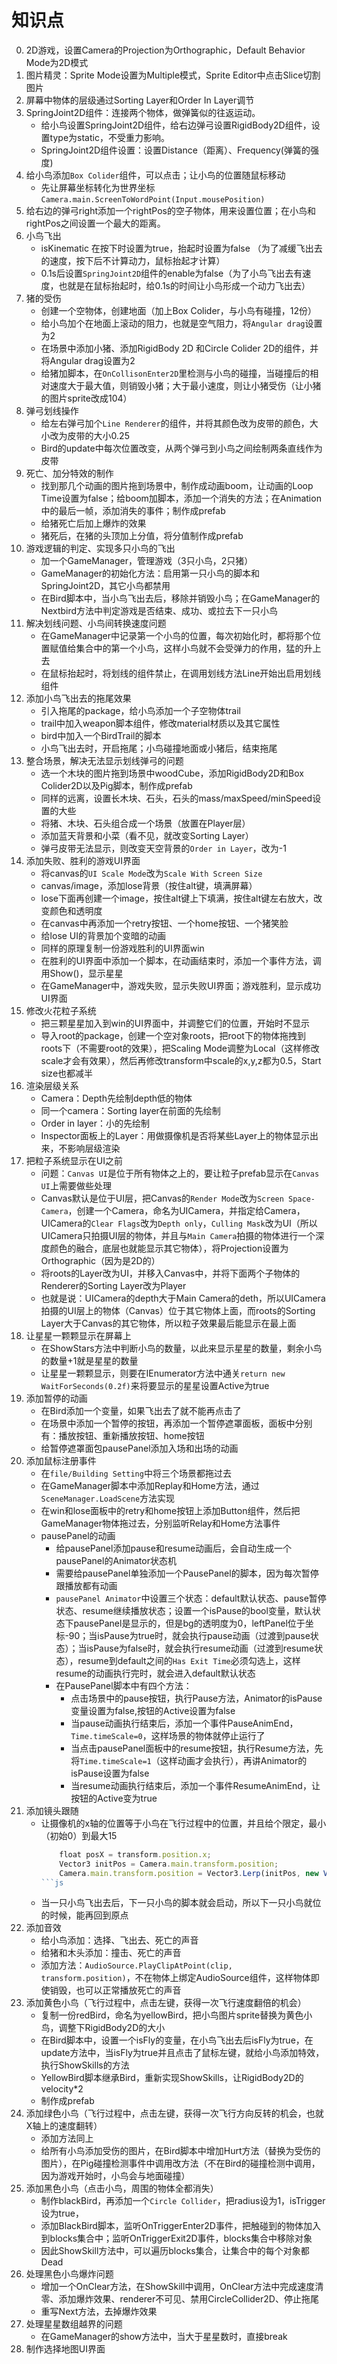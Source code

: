 # 知识点
0. 2D游戏，设置Camera的Projection为Orthographic，Default Behavior Mode为2D模式
1. 图片精灵：Sprite Mode设置为Multiple模式，Sprite Editor中点击Slice切割图片
2. 屏幕中物体的层级通过Sorting Layer和Order In Layer调节
3. SpringJoint2D组件：连接两个物体，做弹簧似的往返运动。
    - 给小鸟设置SpringJoint2D组件，给右边弹弓设置RigidBody2D组件，设置type为static，不受重力影响。
    - SpringJoint2D组件设置：设置Distance（距离）、Frequency(弹簧的强度)
4. 给小鸟添加`Box Colider`组件，可以点击；让小鸟的位置随鼠标移动
    - 先让屏幕坐标转化为世界坐标`Camera.main.ScreenToWordPoint(Input.mousePosition)`
5. 给右边的弹弓right添加一个rightPos的空子物体，用来设置位置；在小鸟和rightPos之间设置一个最大的距离。
6. 小鸟飞出
    - isKinematic 在按下时设置为true，抬起时设置为false （为了减缓飞出去的速度，按下后不计算动力，鼠标抬起才计算）
    - 0.1s后设置`SpringJoint2D`组件的enable为false（为了小鸟飞出去有速度，也就是在鼠标抬起时，给0.1s的时间让小鸟形成一个动力飞出去）
7. 猪的受伤
    - 创建一个空物体，创建地面（加上Box Colider，与小鸟有碰撞，12份）
    - 给小鸟加个在地面上滚动的阻力，也就是空气阻力，将`Angular drag`设置为2
    - 在场景中添加小猪、添加RigidBody 2D 和Circle Colider 2D的组件，并将Angular drag设置为2
    - 给猪加脚本，在`OnCollisonEnter2D`里检测与小鸟的碰撞，当碰撞后的相对速度大于最大值，则销毁小猪；大于最小速度，则让小猪受伤（让小猪的图片sprite改成104）
8. 弹弓划线操作
    - 给左右弹弓加个`Line Renderer`的组件，并将其颜色改为皮带的颜色，大小改为皮带的大小0.25
    - Bird的update中每次位置改变，从两个弹弓到小鸟之间绘制两条直线作为皮带
9. 死亡、加分特效的制作
    - 找到那几个动画的图片拖到场景中，制作成动画boom，让动画的Loop Time设置为false；给boom加脚本，添加一个消失的方法；在Animation中的最后一帧，添加消失的事件；制作成prefab
    - 给猪死亡后加上爆炸的效果
    - 猪死后，在猪的头顶加上分值，将分值制作成prefab
10. 游戏逻辑的判定、实现多只小鸟的飞出
    - 加一个GameManager，管理游戏（3只小鸟，2只猪）
    - GameManager的初始化方法：启用第一只小鸟的脚本和SpringJoint2D，其它小鸟都禁用
    - 在Bird脚本中，当小鸟飞出去后，移除并销毁小鸟；在GameManager的Nextbird方法中判定游戏是否结束、成功、或拉去下一只小鸟
11. 解决划线问题、小鸟间转换速度问题
    - 在GameManager中记录第一个小鸟的位置，每次初始化时，都将那个位置赋值给集合中的第一个小鸟，这样小鸟就不会受弹力的作用，猛的升上去
    - 在鼠标抬起时，将划线的组件禁止，在调用划线方法Line开始出启用划线组件
12. 添加小鸟飞出去的拖尾效果
    - 引入拖尾的package，给小鸟添加一个子空物体trail
    - trail中加入weapon脚本组件，修改material材质以及其它属性
    - bird中加入一个BirdTrail的脚本
    - 小鸟飞出去时，开启拖尾；小鸟碰撞地面或小猪后，结束拖尾
13. 整合场景，解决无法显示划线弹弓的问题
    - 选一个木块的图片拖到场景中woodCube，添加RigidBody2D和Box Colider2D以及Pig脚本，制作成prefab
    - 同样的远离，设置长木块、石头，石头的mass/maxSpeed/minSpeed设置的大些
    - 将猪、木块、石头组合成一个场景（放置在Player层）
    - 添加蓝天背景和小菜（看不见，就改变Sorting Layer）
    - 弹弓皮带无法显示，则改变天空背景的`Order in Layer`，改为-1
14. 添加失败、胜利的游戏UI界面
    - 将canvas的`UI Scale Mode`改为`Scale With Screen Size`
    - canvas/image，添加lose背景（按住alt键，填满屏幕）
    - lose下面再创建一个image，按住alt键上下填满，按住alt键左右放大，改变颜色和透明度
    - 在canvas中再添加一个retry按钮、一个home按钮、一个猪笑脸
    - 给lose UI的背景加个变暗的动画
    - 同样的原理复制一份游戏胜利的UI界面win
    - 在胜利的UI界面中添加一个脚本，在动画结束时，添加一个事件方法，调用Show()，显示星星
    - 在GameManager中，游戏失败，显示失败UI界面；游戏胜利，显示成功UI界面
15. 修改火花粒子系统
    - 把三颗星星加入到win的UI界面中，并调整它们的位置，开始时不显示
    - 导入root的package，创建一个空对象roots，把root下的物体拖拽到roots下（不需要root的效果），把Scaling Mode调整为Local（这样修改scale才会有效果），然后再修改transform中scale的x,y,z都为0.5，Start size也都减半
16. 渲染层级关系
    - Camera：Depth先绘制depth低的物体
    - 同一个camera：Sorting layer在前面的先绘制
    - Order in layer：小的先绘制
    - Inspector面板上的Layer：用做摄像机是否将某些Layer上的物体显示出来，不影响层级渲染
17. 把粒子系统显示在UI之前
    - 问题：`Canvas UI`是位于所有物体之上的，要让粒子prefab显示在`Canvas UI`上需要做些处理
    - Canvas默认是位于UI层，把Canvas的`Render Mode`改为`Screen Space-Camera`，创建一个Camera，命名为UICamera，并指定给Camera，UICamera的`Clear Flags`改为`Depth only`，`Culling Mask`改为UI（所以UICamera只拍摄UI层的物体，并且与`Main Camera`拍摄的物体进行一个深度颜色的融合，底层也就能显示其它物体），将Projection设置为Orthographic（因为是2D的）
    - 将roots的Layer改为UI，并移入Canvas中，并将下面两个子物体的Renderer的Sorting Layer改为Player
    - 也就是说：UICamera的depth大于Main Camera的deth，所以UICamera拍摄的UI层上的物体（Canvas）位于其它物体上面，而roots的Sorting Layer大于Canvas的其它物体，所以粒子效果最后能显示在最上面
18. 让星星一颗颗显示在屏幕上
    - 在ShowStars方法中判断小鸟的数量，以此来显示星星的数量，剩余小鸟的数量+1就是星星的数量
    - 让星星一颗颗显示，则要在IEnumerator方法中通关`return new WaitForSeconds(0.2f)`来将要显示的星星设置Active为true
19. 添加暂停的动画
    - 在Bird添加一个变量，如果飞出去了就不能再点击了
    - 在场景中添加一个暂停的按钮，再添加一个暂停遮罩面板，面板中分别有：播放按钮、重新播放按钮、home按钮
    - 给暂停遮罩面包pausePanel添加入场和出场的动画
20. 添加鼠标注册事件
    - 在`file/Building Setting`中将三个场景都拖过去
    - 在GameManager脚本中添加Replay和Home方法，通过`SceneManager.LoadScene`方法实现
    - 在win和lose面板中的retry和home按钮上添加Button组件，然后把GameManager物体拖过去，分别监听Relay和Home方法事件
    - pausePanel的动画
        - 给pausePanel添加pause和resume动画后，会自动生成一个pausePanel的Animator状态机
        - 需要给pausePanel单独添加一个PausePanel的脚本，因为每次暂停跟播放都有动画
        - `pausePanel Animator`中设置三个状态：default默认状态、pause暂停状态、resume继续播放状态；设置一个isPause的bool变量，默认状态下pausePanel是显示的，但是bg的透明度为0，leftPanel位于坐标-90；当isPause为true时，就会执行pause动画（过渡到pause状态）；当isPause为false时，就会执行resume动画（过渡到resume状态），resume到default之间的`Has Exit Time`必须勾选上，这样resume的动画执行完时，就会进入default默认状态
        - 在PausePanel脚本中有四个方法：
            - 点击场景中的pause按钮，执行Pause方法，Animator的isPause变量设置为false,按钮的Active设置为false
            - 当pause动画执行结束后，添加一个事件PauseAnimEnd，`Time.timeScale=0`，这样场景的物体就停止运行了
            - 当点击pausePanel面板中的resume按钮，执行Resume方法，先将`Time.timeScale=1`（这样动画才会执行），再讲Animator的isPause设置为false
            - 当resume动画执行结束后，添加一个事件ResumeAnimEnd，让按钮的Active变为true
21. 添加镜头跟随
    - 让摄像机的x轴的位置等于小鸟在飞行过程中的位置，并且给个限定，最小（初始0）到最大15
        ```js
            float posX = transform.position.x;
            Vector3 initPos = Camera.main.transform.position;
            Camera.main.transform.position = Vector3.Lerp(initPos, new Vector3(Mathf.Clamp(posX, 0, 15), initPos.y, initPos.z), cameraFollowSpeeed * Time.deltaTime);
        ```js
    - 当一只小鸟飞出去后，下一只小鸟的脚本就会启动，所以下一只小鸟就位的时候，能再回到原点
22. 添加音效
    - 给小鸟添加：选择、飞出去、死亡的声音
    - 给猪和木头添加：撞击、死亡的声音
    - 添加方法：`AudioSource.PlayClipAtPoint(clip, transform.position)`，不在物体上绑定AudioSource组件，这样物体即使销毁，也可以正常播放死亡的声音
23. 添加黄色小鸟（飞行过程中，点击左键，获得一次飞行速度翻倍的机会）
    - 复制一份redBird，命名为yellowBird，把小鸟图片sprite替换为黄色小鸟，调整下RigidBody2D的大小
    - 在Bird脚本中，设置一个isFly的变量，在小鸟飞出去后isFly为true，在update方法中，当isFly为true并且点击了鼠标左键，就给小鸟添加特效，执行ShowSkills的方法
    - YellowBird脚本继承Bird，重新实现ShowSkills，让RigidBody2D的velocity*2
    - 制作成prefab
24. 添加绿色小鸟（飞行过程中，点击左键，获得一次飞行方向反转的机会，也就X轴上的速度翻转）
    - 添加方法同上
    - 给所有小鸟添加受伤的图片，在Bird脚本中增加Hurt方法（替换为受伤的图片），在Pig碰撞检测事件中调用改方法（不在Bird的碰撞检测中调用，因为游戏开始时，小鸟会与地面碰撞）
25. 添加黑色小鸟（点击小鸟，周围的物体全都消失）
    - 制作blackBird，再添加一个`Circle Collider`，把radius设为1，isTrigger设为true，
    - 添加BlackBird脚本，监听OnTriggerEnter2D事件，把触碰到的物体加入到blocks集合中；监听OnTriggerExit2D事件，blocks集合中移除对象
    - 因此ShowSkill方法中，可以遍历blocks集合，让集合中的每个对象都Dead
26. 处理黑色小鸟爆炸问题
    - 增加一个OnClear方法，在ShowSkill中调用，OnClear方法中完成速度清零、添加爆炸效果、renderer不可见、禁用CircleCollider2D、停止拖尾
    - 重写Next方法，去掉爆炸效果
27. 处理星星数组越界的问题
    - 在GameManager的show方法中，当大于星星数时，直接break
28. 制作选择地图UI界面